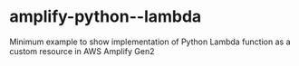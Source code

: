 # amplify-python--lambda

Minimum example to show implementation of Python Lambda function as a custom resource in AWS Amplify Gen2
